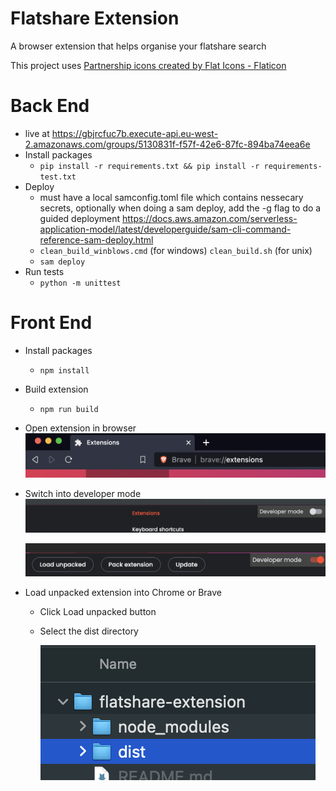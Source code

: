 # Flatshare Extension

A browser extension that helps organise your flatshare search

This project uses <a href="https://www.flaticon.com/free-icons/partnership" title="partnership icons">Partnership icons created by Flat Icons - Flaticon</a>

# Back End
- live at https://gbjrcfuc7b.execute-api.eu-west-2.amazonaws.com/groups/5130831f-f57f-42e6-87fc-894ba74eea6e
- Install packages
  - `pip install -r requirements.txt && pip install -r requirements-test.txt`
- Deploy
  - must have a local samconfig.toml file which contains nessecary secrets, optionally when doing a sam deploy, add the -g flag to do a guided deployment https://docs.aws.amazon.com/serverless-application-model/latest/developerguide/sam-cli-command-reference-sam-deploy.html
  - `clean_build_winblows.cmd` (for windows) `clean_build.sh` (for unix)
  - `sam deploy`
- Run tests
  - `python -m unittest`

# Front End
- Install packages
  - `npm install`
- Build extension
  - `npm run build`
- Open extension in browser
  ![nativate to browsers extension page](.readme_files/extensions-location.png)

- Switch into developer mode
  ![developer mode switch](.readme_files/developer-mode.png)

  ![developer mode switch](.readme_files/developer-mode-on.png)

- Load unpacked extension into Chrome or Brave

  - Click Load unpacked button
  - Select the dist directory

    ![dist directory selected](.readme_files/load-dist-dir.png)
